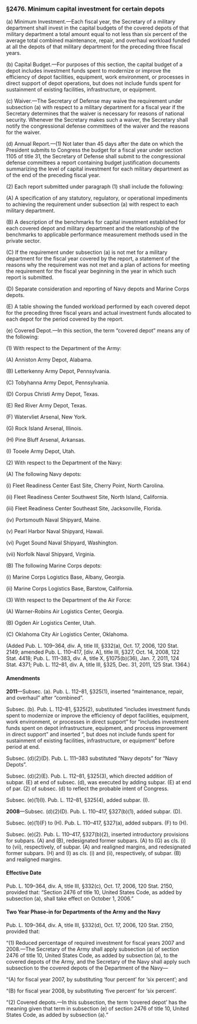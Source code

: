 ### §2476. Minimum capital investment for certain depots ###

(a) Minimum Investment.—Each fiscal year, the Secretary of a military department shall invest in the capital budgets of the covered depots of that military department a total amount equal to not less than six percent of the average total combined maintenance, repair, and overhaul workload funded at all the depots of that military department for the preceding three fiscal years.

(b) Capital Budget.—For purposes of this section, the capital budget of a depot includes investment funds spent to modernize or improve the efficiency of depot facilities, equipment, work environment, or processes in direct support of depot operations, but does not include funds spent for sustainment of existing facilities, infrastructure, or equipment.

(c) Waiver.—The Secretary of Defense may waive the requirement under subsection (a) with respect to a military department for a fiscal year if the Secretary determines that the waiver is necessary for reasons of national security. Whenever the Secretary makes such a waiver, the Secretary shall notify the congressional defense committees of the waiver and the reasons for the waiver.

(d) Annual Report.—(1) Not later than 45 days after the date on which the President submits to Congress the budget for a fiscal year under section 1105 of title 31, the Secretary of Defense shall submit to the congressional defense committees a report containing budget justification documents summarizing the level of capital investment for each military department as of the end of the preceding fiscal year.

(2) Each report submitted under paragraph (1) shall include the following:

(A) A specification of any statutory, regulatory, or operational impediments to achieving the requirement under subsection (a) with respect to each military department.

(B) A description of the benchmarks for capital investment established for each covered depot and military department and the relationship of the benchmarks to applicable performance measurement methods used in the private sector.

(C) If the requirement under subsection (a) is not met for a military department for the fiscal year covered by the report, a statement of the reasons why the requirement was not met and a plan of actions for meeting the requirement for the fiscal year beginning in the year in which such report is submitted.

(D) Separate consideration and reporting of Navy depots and Marine Corps depots.

(E) A table showing the funded workload performed by each covered depot for the preceding three fiscal years and actual investment funds allocated to each depot for the period covered by the report.

(e) Covered Depot.—In this section, the term “covered depot” means any of the following:

(1) With respect to the Department of the Army:

(A) Anniston Army Depot, Alabama.

(B) Letterkenny Army Depot, Pennsylvania.

(C) Tobyhanna Army Depot, Pennsylvania.

(D) Corpus Christi Army Depot, Texas.

(E) Red River Army Depot, Texas.

(F) Watervliet Arsenal, New York.

(G) Rock Island Arsenal, Illinois.

(H) Pine Bluff Arsenal, Arkansas.

(I) Tooele Army Depot, Utah.

(2) With respect to the Department of the Navy:

(A) The following Navy depots:

(i) Fleet Readiness Center East Site, Cherry Point, North Carolina.

(ii) Fleet Readiness Center Southwest Site, North Island, California.

(iii) Fleet Readiness Center Southeast Site, Jacksonville, Florida.

(iv) Portsmouth Naval Shipyard, Maine.

(v) Pearl Harbor Naval Shipyard, Hawaii.

(vi) Puget Sound Naval Shipyard, Washington.

(vii) Norfolk Naval Shipyard, Virginia.

(B) The following Marine Corps depots:

(i) Marine Corps Logistics Base, Albany, Georgia.

(ii) Marine Corps Logistics Base, Barstow, California.

(3) With respect to the Department of the Air Force:

(A) Warner-Robins Air Logistics Center, Georgia.

(B) Ogden Air Logistics Center, Utah.

(C) Oklahoma City Air Logistics Center, Oklahoma.

(Added Pub. L. 109–364, div. A, title III, §332(a), Oct. 17, 2006, 120 Stat. 2149; amended Pub. L. 110–417, [div. A], title III, §327, Oct. 14, 2008, 122 Stat. 4418; Pub. L. 111–383, div. A, title X, §1075(b)(36), Jan. 7, 2011, 124 Stat. 4371; Pub. L. 112–81, div. A, title III, §325, Dec. 31, 2011, 125 Stat. 1364.)

#### Amendments ####

**2011**—Subsec. (a). Pub. L. 112–81, §325(1), inserted “maintenance, repair, and overhaul” after “combined”.

Subsec. (b). Pub. L. 112–81, §325(2), substituted “includes investment funds spent to modernize or improve the efficiency of depot facilities, equipment, work environment, or processes in direct support” for “includes investment funds spent on depot infrastructure, equipment, and process improvement in direct support” and inserted “, but does not include funds spent for sustainment of existing facilities, infrastructure, or equipment” before period at end.

Subsec. (d)(2)(D). Pub. L. 111–383 substituted “Navy depots” for “Navy Depots”.

Subsec. (d)(2)(E). Pub. L. 112–81, §325(3), which directed addition of subpar. (E) at end of subsec. (d), was executed by adding subpar. (E) at end of par. (2) of subsec. (d) to reflect the probable intent of Congress.

Subsec. (e)(1)(I). Pub. L. 112–81, §325(4), added subpar. (I).

**2008**—Subsec. (d)(2)(D). Pub. L. 110–417, §327(b)(1), added subpar. (D).

Subsec. (e)(1)(F) to (H). Pub. L. 110–417, §327(a), added subpars. (F) to (H).

Subsec. (e)(2). Pub. L. 110–417, §327(b)(2), inserted introductory provisions for subpars. (A) and (B), redesignated former subpars. (A) to (G) as cls. (i) to (vii), respectively, of subpar. (A) and realigned margins, and redesignated former subpars. (H) and (I) as cls. (i) and (ii), respectively, of subpar. (B) and realigned margins.

#### Effective Date ####

Pub. L. 109–364, div. A, title III, §332(c), Oct. 17, 2006, 120 Stat. 2150, provided that: “Section 2476 of title 10, United States Code, as added by subsection (a), shall take effect on October 1, 2006.”

#### Two Year Phase-in for Departments of the Army and the Navy ####

Pub. L. 109–364, div. A, title III, §332(d), Oct. 17, 2006, 120 Stat. 2150, provided that:

“(1) Reduced percentage of required investment for fiscal years 2007 and 2008.—The Secretary of the Army shall apply subsection (a) of section 2476 of title 10, United States Code, as added by subsection (a), to the covered depots of the Army, and the Secretary of the Navy shall apply such subsection to the covered depots of the Department of the Navy—

“(A) for fiscal year 2007, by substituting ‘four percent’ for ‘six percent’; and

“(B) for fiscal year 2008, by substituting ‘five percent’ for ‘six percent’.

“(2) Covered depots.—In this subsection, the term ‘covered depot’ has the meaning given that term in subsection (e) of section 2476 of title 10, United States Code, as added by subsection (a).”